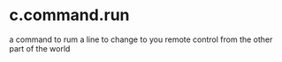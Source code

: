 # c.command.run
a command to rum a line to change to you remote control from the other part of the world
